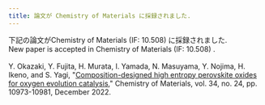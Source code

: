 ```yaml
---
title: 論文が Chemistry of Materials に採録されました.
---
```


下記の論文がChemistry of Materials (IF: 10.508) に採録されました.<br>
New paper is accepted in Chemistry of Materials (IF: 10.508) .
<br><br>
Y. Okazaki, Y. Fujita, H. Murata, I. Yamada, N. Masuyama, Y. Nojima, H. Ikeno, and S. Yagi, "[Composition-designed high entropy perovskite oxides for oxygen evolution catalysis](https://pubs.acs.org/doi/10.1021/acs.chemmater.2c02986)," Chemistry of Materials, vol. 34, no. 24, pp. 10973-10981, December 2022.
